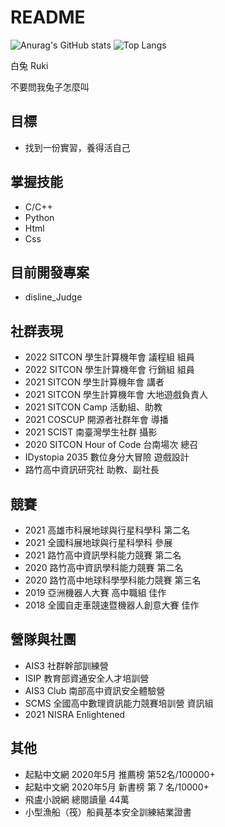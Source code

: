 # README

![Anurag's GitHub stats](https://github-readme-stats.vercel.app/api?username=Rukiren&layout=compact&theme=vue-dark)
![Top Langs](https://github-readme-stats.vercel.app/api/top-langs/?username=Rukiren&layout=compact&theme=vue-dark)

白兔  Ruki

不要問我兔子怎麼叫   

## 目標
- 找到一份實習，養得活自己

## 掌握技能
- C/C++
- Python
- Html
- Css

## 目前開發專案
- disline_Judge

## 社群表現
- 2022 SITCON 學生計算機年會 議程組 組員
- 2022 SITCON 學生計算機年會 行銷組 組員
- 2021 SITCON 學生計算機年會 講者
- 2021 SITCON 學生計算機年會 大地遊戲負責人
- 2021 SITCON Camp 活動組、助教
- 2021 COSCUP 開源者社群年會  導播
- 2021 SCIST  南臺灣學生社群  攝影
- 2020 SITCON Hour of Code 台南場次 總召
- IDystopia 2035 數位身分大冒險 遊戲設計
- 路竹高中資訊研究社 助教、副社長

## 競賽
- 2021 高雄市科展地球與行星科學科 第二名
- 2021 全國科展地球與行星科學科 參展
- 2021 路竹高中資訊學科能力競賽 第二名
- 2020 路竹高中資訊學科能力競賽 第二名
- 2020 路竹高中地球科學學科能力競賽 第三名
- 2019 亞洲機器人大賽 高中職組 佳作
- 2018 全國自走車競速暨機器人創意大賽 佳作

## 營隊與社團
- AIS3 社群幹部訓練營
- ISIP 教育部資通安全人才培訓營
- AIS3 Club 南部高中資訊安全體驗營
- SCMS 全國高中數理資訊能力競賽培訓營 資訊組
- 2021 NISRA Enlightened

## 其他
- 起點中文網 2020年5月 推薦榜 第52名/100000+
- 起點中文網 2020年5月 新書榜 第 7 名/10000+
- 飛盧小說網 總閱讀量 44萬
- 小型漁船（筏）船員基本安全訓練結業證書
